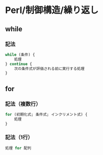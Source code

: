# Perl/制御構造/繰り返し

## while

### 記法

```perl
while (条件) {
    処理
} continue {
    次の条件式が評価される前に実行する処理
}
```

## for

### 記法（複数行）

```perl
for (初期化式; 条件式; インクリメント式) {
    処理
}
```

### 記法（1行）

```perl
処理 for 配列
```
